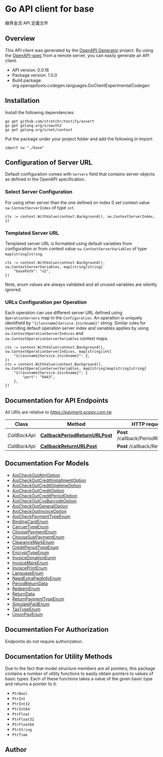 # Go API client for base

綠界金流 API 定義文件

## Overview
This API client was generated by the [OpenAPI Generator](https://openapi-generator.tech) project.  By using the [OpenAPI-spec](https://www.openapis.org/) from a remote server, you can easily generate an API client.

- API version: 0.0.16
- Package version: 1.0.0
- Build package: org.openapitools.codegen.languages.GoClientExperimentalCodegen

## Installation

Install the following dependencies:

```shell
go get github.com/stretchr/testify/assert
go get golang.org/x/oauth2
go get golang.org/x/net/context
```

Put the package under your project folder and add the following in import:

```golang
import sw "./base"
```

## Configuration of Server URL

Default configuration comes with `Servers` field that contains server objects as defined in the OpenAPI specification.

### Select Server Configuration

For using other server than the one defined on index 0 set context value `sw.ContextServerIndex` of type `int`.

```golang
ctx := context.WithValue(context.Background(), sw.ContextServerIndex, 1)
```

### Templated Server URL

Templated server URL is formatted using default variables from configuration or from context value `sw.ContextServerVariables` of type `map[string]string`.

```golang
ctx := context.WithValue(context.Background(), sw.ContextServerVariables, map[string]string{
	"basePath": "v2",
})
```

Note, enum values are always validated and all unused variables are silently ignored.

### URLs Configuration per Operation

Each operation can use different server URL defined using `OperationServers` map in the `Configuration`.
An operation is uniquely identifield by `"{classname}Service.{nickname}"` string.
Similar rules for overriding default operation server index and variables applies by using `sw.ContextOperationServerIndices` and `sw.ContextOperationServerVariables` context maps.

```
ctx := context.WithValue(context.Background(), sw.ContextOperationServerIndices, map[string]int{
	"{classname}Service.{nickname}": 2,
})
ctx = context.WithValue(context.Background(), sw.ContextOperationServerVariables, map[string]map[string]string{
	"{classname}Service.{nickname}": {
		"port": "8443",
	},
})
```

## Documentation for API Endpoints

All URIs are relative to *https://payment.ecpay.com.tw*

Class | Method | HTTP request | Description
------------ | ------------- | ------------- | -------------
*CallBackApi* | [**CallbackPeriodReturnURLPost**](docs/CallBackApi.md#callbackperiodreturnurlpost) | **Post** /callback/PeriodReturnURL | 
*CallBackApi* | [**CallbackReturnURLPost**](docs/CallBackApi.md#callbackreturnurlpost) | **Post** /callback/ReturnURL | 


## Documentation For Models

 - [AioCheckOutAtmOption](docs/AioCheckOutAtmOption.md)
 - [AioCheckOutCreditInstallmentOption](docs/AioCheckOutCreditInstallmentOption.md)
 - [AioCheckOutCreditOnetimeOption](docs/AioCheckOutCreditOnetimeOption.md)
 - [AioCheckOutCreditOption](docs/AioCheckOutCreditOption.md)
 - [AioCheckOutCreditPeriodOption](docs/AioCheckOutCreditPeriodOption.md)
 - [AioCheckOutCvsBarcodeOption](docs/AioCheckOutCvsBarcodeOption.md)
 - [AioCheckOutGeneralOption](docs/AioCheckOutGeneralOption.md)
 - [AioCheckOutInvoiceOption](docs/AioCheckOutInvoiceOption.md)
 - [AioCheckPaymentTypeEnum](docs/AioCheckPaymentTypeEnum.md)
 - [BindingCardEnum](docs/BindingCardEnum.md)
 - [CarruerTypeEnum](docs/CarruerTypeEnum.md)
 - [ChoosePaymentEnum](docs/ChoosePaymentEnum.md)
 - [ChooseSubPaymentEnum](docs/ChooseSubPaymentEnum.md)
 - [ClearanceMarkEnum](docs/ClearanceMarkEnum.md)
 - [CreditPeriodTypeEnum](docs/CreditPeriodTypeEnum.md)
 - [EncryptTypeEnum](docs/EncryptTypeEnum.md)
 - [InvoiceDonationEunm](docs/InvoiceDonationEunm.md)
 - [InvoiceMarkEnum](docs/InvoiceMarkEnum.md)
 - [InvoicePrintEnum](docs/InvoicePrintEnum.md)
 - [LanguageEnum](docs/LanguageEnum.md)
 - [NeedExtraPaidInfoEnum](docs/NeedExtraPaidInfoEnum.md)
 - [PeriodReturnData](docs/PeriodReturnData.md)
 - [RedeemEnum](docs/RedeemEnum.md)
 - [ReturnData](docs/ReturnData.md)
 - [ReturnPaymentTypeEnum](docs/ReturnPaymentTypeEnum.md)
 - [SimulatePaidEnum](docs/SimulatePaidEnum.md)
 - [TaxTypeEnum](docs/TaxTypeEnum.md)
 - [UnionPayEnum](docs/UnionPayEnum.md)


## Documentation For Authorization

 Endpoints do not require authorization.


## Documentation for Utility Methods

Due to the fact that model structure members are all pointers, this package contains
a number of utility functions to easily obtain pointers to values of basic types.
Each of these functions takes a value of the given basic type and returns a pointer to it:

* `PtrBool`
* `PtrInt`
* `PtrInt32`
* `PtrInt64`
* `PtrFloat`
* `PtrFloat32`
* `PtrFloat64`
* `PtrString`
* `PtrTime`

## Author



